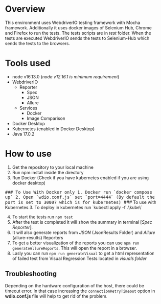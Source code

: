 # Overview 
This environment uses WebdriverIO testing framework with Mocha framework. Additionally it uses docker images of Selenium Hub, Chrome and Firefox to run the tests. The tests scripts are in *test* folder. When the tests are executed WebdriverIO sends the tests to Selenium-Hub which sends the tests to the browsers.

# Tools used

- node v16.13.0 (*node v12.16.1 is minimum requirement*)
- WebdriverIO
  - Reporter
    - Spec
    - JSON
    - Allure
  - Services
    - Docker
    - Image Comparison
- Docker Desktop
- Kubernetes (enabled in Docker Desktop)
- Java 17.0.2 

# How to use

1. Get the repository to your local machine
2. Run npm install inside the directory
3. Run Docker (Check if you have kubernetes enabled if you are using docker desktop)
<kbd>
    ### To Use With Docker only
1. Docker run `docker compose up`
2. Open `wdio.conf.js` set `port=4444` (By default the port is set to 30007 which is for kubernetes)
</kbd>
    ### To use with Kubernetes
3. To deploy in kubernetes run `kubectl apply -f .\kube\` 
   
4. To start the tests run `npm test`
5. After the test is completed it will show the summary in terminal [*Spec Reporter*]. 
6. It will also generate reports from *JSON* (JsonResults Folder) and *Allure* (allure-results) Reporters
7. To get a better visualization of the reports you can use `npm run generateAllureReports`. This will open the report in a browser.
8.  Lasly you can run `npm run generateVisual` to get a html representation of failed test from Visual Regression Tests located in *visuals folder* 

## Troubleshooting

Depending on the hardware configuration of the host, there could be timeout error. In that case increasing the `connectionRetryTimeout` option in **wdio.conf.js** file will help to get rid of the problem.